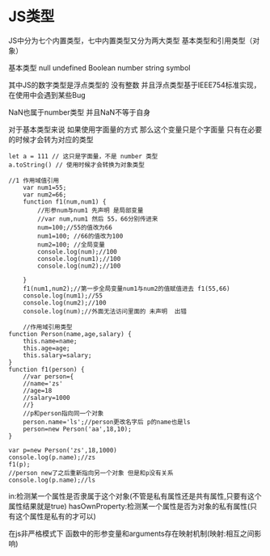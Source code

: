 # JS类型

JS中分为七个内置类型，七中内置类型又分为两大类型 基本类型和引用类型（对象）

基本类型 null undefined Boolean number string symbol

其中JS的数字类型是浮点类型的 没有整数 并且浮点类型基于IEEE754标准实现，在使用中会遇到某些Bug

NaN也属于number类型 并且NaN不等于自身

对于基本类型来说 如果使用字面量的方式 那么这个变量只是个字面量 只有在必要的时候才会转为对应的类型

~~~
let a = 111 // 这只是字面量，不是 number 类型
a.toString() // 使用时候才会转换为对象类型
~~~



~~~
//1 作用域值引用
    var num1=55;
    var num2=66;
    function f1(num,num1) {
        //形参num与num1 先声明 是局部变量
        //var num,num1 然后 55，66分别传进来
        num=100;//55的值改为66
        num1=100; //66的值改为100
        num2=100; //全局变量
        console.log(num);//100
        console.log(num1);//100
        console.log(num2);//100
        
    }
    f1(num1,num2);//第一步全局变量num1与num2的值赋值进去 f1(55,66)
    console.log(num1);//55
    console.log(num2);//100
    console.log(num);//外面无法访问里面的 未声明  出错
~~~



~~~
    //作用域引用类型
function Person(name,age,salary) {
    this.name=name;
    this.age=age;
    this.salary=salary;
}
function f1(person) {
    //var person={
    //name='zs'
    //age=18
    //salary=1000
    //}
    //p和person指向同一个对象
    person.name='ls';//person更改名字后 p的name也是ls
    person=new Person('aa',18,10);
}

var p=new Person('zs',18,1000)
console.log(p.name);//zs
f1(p);
//person new了之后重新指向另一个对象 但是和p没有关系
console.log(p.name);//ls
~~~



in:检测某一个属性是否隶属于这个对象(不管是私有属性还是共有属性,只要有这个属性结果就是true)
hasOwnProperty:检测某一个属性是否为对象的私有属性(只有这个属性是私有的才可以)

在js非严格模式下 函数中的形参变量和arguments存在映射机制(映射:相互之间影响)